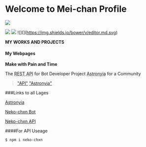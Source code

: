 # Welcome to Mei-chan Profile

![](https://cdn.discordapp.com/attachments/779691035268874302/796355882795532288/superthumb_17.png)

![](https://img.shields.io/github/stars/pandao/editor.md.svg) ![](https://img.shields.io/github/forks/pandao/editor.md.svg) ![](](https://img.shields.io/bower/v/editor.md.svg)


**MY WORKS AND PROJECTS**


#### My Webpages

**Make with Pain and Time**

The <abbr title="Neko-chxn API">REST API</abbr> for Bot Developer
Project <abbr title="For VRChat :3">Astronyia</abbr> for a Community

> ["API"](https://api.neko-chxn.xyz/ "Neko-chxn API")
> ["Astronyia"](https://astronyia.xyz/ "Astronyia")

###Links to all Lages

[Astronyia](https://astronyia.xyz/)

[Neko-chxn Bot](http://neko-chxn.xyz/)

[Neko-chxn API](https://api.neko-chxn.xyz/)

####For API Useage

`$ npm i neko-chxn`
